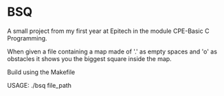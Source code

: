 # BSQ

A small project from my first year at Epitech in the module CPE-Basic C Programming.

When given a file containing a map made of '.' as empty spaces and 'o' as obstacles it shows you the biggest square inside the map. 

Build using the Makefile

USAGE: ./bsq file_path

